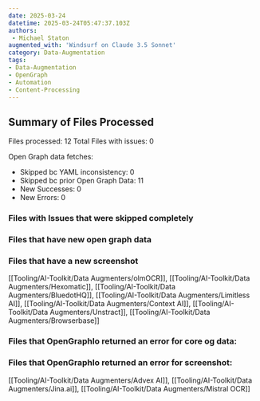 ```yaml
---
date: 2025-03-24
datetime: 2025-03-24T05:47:37.103Z
authors: 
 - Michael Staton
augmented_with: 'Windsurf on Claude 3.5 Sonnet'
category: Data-Augmentation
tags:
- Data-Augmentation
- OpenGraph
- Automation
- Content-Processing
---
```


## Summary of Files Processed
Files processed: 12
Total Files with issues: 0

Open Graph data fetches:
- Skipped bc YAML inconsistency: 0
- Skipped bc prior Open Graph Data: 11
- New Successes: 0
- New Errors: 0

### Files with Issues that were skipped completely


### Files that have new open graph data 


### Files that have a new screenshot
[[Tooling/AI-Toolkit/Data Augmenters/olmOCR]], [[Tooling/AI-Toolkit/Data Augmenters/Hexomatic]], [[Tooling/AI-Toolkit/Data Augmenters/BluedotHQ]], [[Tooling/AI-Toolkit/Data Augmenters/Limitless AI]], [[Tooling/AI-Toolkit/Data Augmenters/Context AI]], [[Tooling/AI-Toolkit/Data Augmenters/Unstract]], [[Tooling/AI-Toolkit/Data Augmenters/Browserbase]]


### Files that OpenGraphIo returned an error for core og data:


### Files that OpenGraphIo returned an error for screenshot:
[[Tooling/AI-Toolkit/Data Augmenters/Advex AI]], [[Tooling/AI-Toolkit/Data Augmenters/Jina.ai]], [[Tooling/AI-Toolkit/Data Augmenters/Mistral OCR]]

